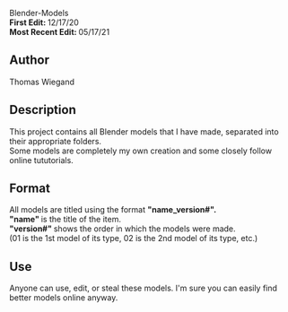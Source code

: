 Blender-Models <br />
<b> First Edit: </b> 12/17/20 <br />
<b> Most Recent Edit: </b> 05/17/21 <br />

## Author

Thomas Wiegand

## Description

This project contains all Blender models that I have made,
separated into their appropriate folders.<br>
Some models are completely my own creation and some closely follow online tututorials.

## Format

All models are titled using the format <b> "name_version#". </b> <br />
<b> "name" </b> is the title of the item. <br />
<b>"version#" </b> shows the order in which the models were made.  <br />
(01 is the 1st model of its type, 02 is the 2nd model of its type, etc.) <br />

## Use

Anyone can use, edit, or steal these models. I'm sure you can easily find
better models online anyway.
